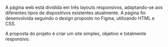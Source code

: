 A página web está dividida em três layouts responsivos, adaptando-se aos diferentes tipos de dispositivos existentes atualmente. A página foi desenvolvida seguindo o design proposto no Figma, utilizando HTML e CSS.

A proposta do projeto é criar um site simples, objetivo e totalmente responsivo.
